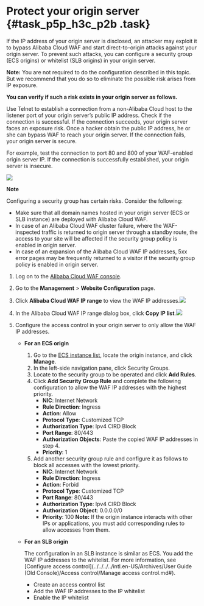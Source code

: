 # Protect your origin server {#task_p5p_h3c_p2b .task}

If the IP address of your origin server is disclosed, an attacker may exploit it to bypass Alibaba Cloud WAF and start direct-to-origin attacks against your origin server. To prevent such attacks, you can configure a security group \(ECS origins\) or whitelist \(SLB origins\) in your origin server.

**Note:** You are not required to do the configuration described in this topic. But we recommend that you do so to eliminate the possible risk arises from IP exposure.

**You can verify if such a risk exists in your origin server as follows.**

Use Telnet to establish a connection from a non-Alibaba Cloud host to the listener port of your origin server’s public IP address. Check if the connection is successful. If the connection succeeds, your origin server faces an exposure risk. Once a hacker obtain the public IP address, he or she can bypass WAF to reach your origin server. If the connection fails, your origin server is secure.

For example, test the connection to port 80 and 800 of your WAF-enabled origin server IP. If the connection is successfully established, your origin server is insecure.

![](http://static-aliyun-doc.oss-cn-hangzhou.aliyuncs.com/assets/img/15587/15440750158740_en-US.png)

**Note**

Configuring a security group has certain risks. Consider the following:

-   Make sure that all domain names hosted in your origin server \(ECS or SLB instance\) are deployed with Alibaba Cloud WAF.
-   In case of an Alibaba Cloud WAF cluster failure, where the WAF-inspected traffic is returned to origin server through a standby route, the access to your site will be affected if the security group policy is enabled in origin server.
-   In case of an expansion of the Alibaba Cloud WAF IP addresses, 5xx error pages may be frequently returned to a visitor if the security group policy is enabled in origin server.

1.  Log on to the [Alibaba Cloud WAF console](https://yundun.console.aliyun.com/?p=waf). 
2.  Go to the **Management** \> **Website Configuration** page. 
3.  Click **Alibaba Cloud WAF IP range** to view the WAF IP addresses.![](http://static-aliyun-doc.oss-cn-hangzhou.aliyuncs.com/assets/img/15587/15440750157608_en-US.jpg)

 
4.  In the Alibaba Cloud WAF IP range dialog box, click **Copy IP list**.![](http://static-aliyun-doc.oss-cn-hangzhou.aliyuncs.com/assets/img/15587/15440750157609_en-US.jpg)

 
5.  Configure the access control in your origin server to only allow the WAF IP addresses. 
    -   **For an ECS origin**

        1.  Go to the [ECS instance list](https://ecs.console.aliyun.com/#/server/region/cn-beijing), locate the origin instance, and click **Manage**.
        2.  In the left-side navigation pane, click Security Groups.
        3.  Locate to the security group to be operated and click **Add Rules**.
        4.  Click **Add Security Group Rule** and complete the following configuration to allow the WAF IP addresses with the highest priority.
            -   **NIC**: Internet Network
            -   **Rule Direction**: Ingress
            -   **Action**: Allow
            -   **Protocol Type**: Customized TCP
            -   **Authorization Type**: Ipv4 CIRD Block
            -   **Port Range**: 80/443
            -   **Authorization Objects**: Paste the copied WAF IP addresses in step 4.
            -   **Priority**: 1
        5.  Add another security group rule and configure it as follows to block all accesses with the lowest priority.
            -   **NIC**: Internet Network
            -   **Rule Direction**: Ingress
            -   **Action**: Forbid
            -   **Protocol Type**: Customized TCP
            -   **Port Range**: 80/443
            -   **Authorization Type**: Ipv4 CIRD Block
            -   **Authorization Object**: 0.0.0.0/0
            -   **Priority**: 100
        **Note:** If the origin instance interacts with other IPs or applications, you must add corresponding rules to allow accesses from them.

    -   **For an SLB origin**

        The configuration in an SLB instance is similar as ECS. You add the WAF IP addresses to the whitelist. For more information, see [Configure access control](../../../../intl.en-US/Archives/User Guide (Old Console)/Access control/Manage access control.md#).

        -   Create an access control list
        -   Add the WAF IP addresses to the IP whitelist
        -   Enable the IP whitelist

